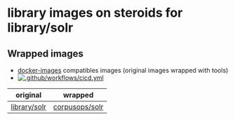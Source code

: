 # library images on steroids for library/solr
## Wrapped images
- [docker-images](https://github.com/corpusops/docker-images) compatibles images (original images wrapped with tools)
- [![.github/workflows/cicd.yml](https://github.com/corpusops/docker-solr/workflows/.github/workflows/cicd.yml/badge.svg?branch=main)](https://github.com/corpusops/docker-solr/actions?query=workflow%3A.github%2Fworkflows%2Fcicd.yml+branch%3Amain)

| original   | wrapped  |
|------------|-----------|
| [library/solr](https://hub.docker.com/_/solr)                         | [corpusops/solr](https://hub.docker.com/r/corpusops/solr)                   |
